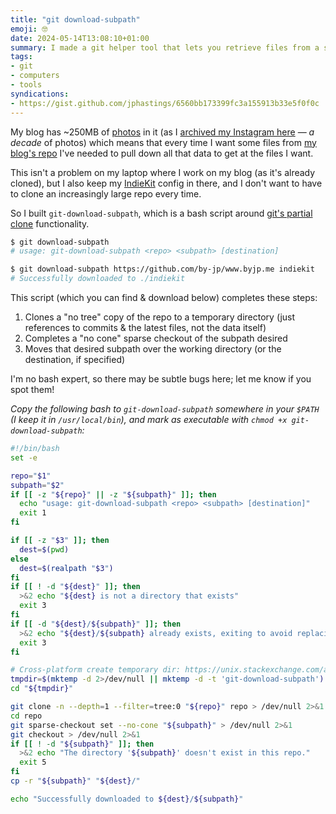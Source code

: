 ```yaml
---
title: "git download-subpath"
emoji: 🤓
date: 2024-05-14T13:08:10+01:00
summary: I made a git helper tool that lets you retrieve files from a subpath of git without downloading the whole of the (possibly huge) repo.
tags:
- git
- computers
- tools
syndications:
- https://gist.github.com/jphastings/6560bb173399fc3a155913b33e5f0f0c
---
```


My blog has ~250MB of [photos](/photos) in it (as I [archived my Instagram here](/posts/archiving-instagram-posts/) — _a decade_ of photos) which means that every time I want some files from [my blog's repo](https://github.com/by-jp/www.byjp.me) I've needed to pull down all that data to get at the files I want.

This isn't a problem on my laptop where I work on my blog (as it's already cloned), but I also keep my [IndieKit](https://getindiekit.com) config in there, and I don't want to have to clone an increasingly large repo every time.

So I built `git-download-subpath`, which is a bash script around [git's partial clone](https://git-scm.com/docs/partial-clone) functionality.

```bash
$ git download-subpath
# usage: git-download-subpath <repo> <subpath> [destination]

$ git download-subpath https://github.com/by-jp/www.byjp.me indiekit
# Successfully downloaded to ./indiekit
```

This script (which you can find & download below) completes these steps:

1. Clones a "no tree" copy of the repo to a temporary directory (just references to commits & the latest files, not the data itself)
2. Completes a "no cone" sparse checkout of the subpath desired
3. Moves that desired subpath over the working directory (or the destination, if specified)

I'm no bash expert, so there may be subtle bugs here; let me know if you spot them!

_Copy the following bash to `git-download-subpath` somewhere in your `$PATH` (I keep it in `/usr/local/bin`), and mark as executable with `chmod +x git-download-subpath`:_

```bash /usr/local/bin/git-download-subpath
#!/bin/bash
set -e

repo="$1"
subpath="$2"
if [[ -z "${repo}" || -z "${subpath}" ]]; then
  echo "usage: git-download-subpath <repo> <subpath> [destination]"
  exit 1
fi

if [[ -z "$3" ]]; then
  dest=$(pwd)
else
  dest=$(realpath "$3")
fi
if [[ ! -d "${dest}" ]]; then
  >&2 echo "${dest} is not a directory that exists"
  exit 3
fi
if [[ -d "${dest}/${subpath}" ]]; then
  >&2 echo "${dest}/${subpath} already exists, exiting to avoid replacing"
  exit 3
fi

# Cross-platform create temporary dir: https://unix.stackexchange.com/a/84980/
tmpdir=$(mktemp -d 2>/dev/null || mktemp -d -t 'git-download-subpath')
cd "${tmpdir}"

git clone -n --depth=1 --filter=tree:0 "${repo}" repo > /dev/null 2>&1
cd repo
git sparse-checkout set --no-cone "${subpath}" > /dev/null 2>&1
git checkout > /dev/null 2>&1
if [[ ! -d "${subpath}" ]]; then
  >&2 echo "The directory '${subpath}' doesn't exist in this repo."
  exit 5
fi
cp -r "${subpath}" "${dest}/"

echo "Successfully downloaded to ${dest}/${subpath}"
```
